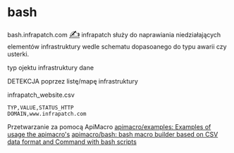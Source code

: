 # bash
bash.infrapatch.com [<span style='font-size:20px;'>&#x270D;</span>](https://github.com/infra-patch/bash/edit/main/START.md)
infrapatch służy do naprawiania niedziałających elementów infrastruktury
wedle schematu dopasoanego do typu awarii czy usterki.



typ ojektu infrastruktury
dane

DETEKCJA poprzez listę/mapę infrastruktury

infrapatch_website.csv

    TYP,VALUE,STATUS_HTTP
    DOMAIN,www.infrapatch.com


Przetwarzanie za pomocą ApiMacro
[apimacro/examples: Examples of usage the apimacro's](https://github.com/apimacro/examples)
[apimacro/bash: bash macro builder based on CSV data format and Command with bash scripts](https://github.com/apimacro/bash)

